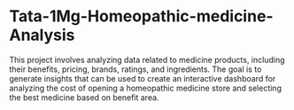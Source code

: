 # Tata-1Mg-Homeopathic-medicine-Analysis
This project involves analyzing data related to medicine products, including their benefits, pricing, brands, ratings, and ingredients. The goal is to generate insights that can be used to create an interactive dashboard for analyzing the cost of opening a homeopathic medicine store and selecting the best medicine based on benefit area.
